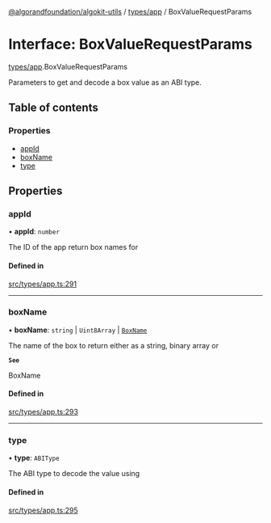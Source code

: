 [@algorandfoundation/algokit-utils](../README.md) / [types/app](../modules/types_app.md) / BoxValueRequestParams

# Interface: BoxValueRequestParams

[types/app](../modules/types_app.md).BoxValueRequestParams

Parameters to get and decode a box value as an ABI type.

## Table of contents

### Properties

- [appId](types_app.BoxValueRequestParams.md#appid)
- [boxName](types_app.BoxValueRequestParams.md#boxname)
- [type](types_app.BoxValueRequestParams.md#type)

## Properties

### appId

• **appId**: `number`

The ID of the app return box names for

#### Defined in

[src/types/app.ts:291](https://github.com/algorandfoundation/algokit-utils-ts/blob/main/src/types/app.ts#L291)

___

### boxName

• **boxName**: `string` \| `Uint8Array` \| [`BoxName`](types_app.BoxName.md)

The name of the box to return either as a string, binary array or

**`See`**

BoxName

#### Defined in

[src/types/app.ts:293](https://github.com/algorandfoundation/algokit-utils-ts/blob/main/src/types/app.ts#L293)

___

### type

• **type**: `ABIType`

The ABI type to decode the value using

#### Defined in

[src/types/app.ts:295](https://github.com/algorandfoundation/algokit-utils-ts/blob/main/src/types/app.ts#L295)
